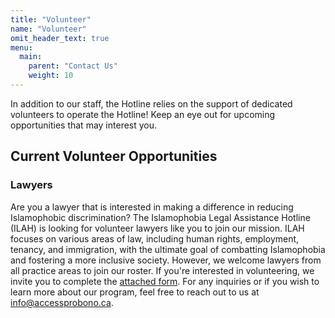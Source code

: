 ```yaml
---
title: "Volunteer"
name: "Volunteer"
omit_header_text: true
menu:
  main:
    parent: "Contact Us"
    weight: 10
---
```


In addition to our staff, the Hotline relies on the support of dedicated volunteers to operate the Hotline! Keep an eye out for upcoming opportunities that may interest you.

## Current Volunteer Opportunities

### Lawyers

Are you a lawyer that is interested in making a difference in reducing Islamophobic discrimination? The Islamophobia Legal Assistance Hotline (ILAH) is looking for volunteer lawyers like you to join our mission.  ILAH focuses on various areas of law, including human rights, employment, tenancy, and immigration, with the ultimate goal of combatting Islamophobia and fostering a more inclusive society. However, we welcome lawyers from all practice areas to join our roster. If you&#39;re interested in volunteering, we invite you to complete the [attached form](https://docs.google.com/forms/d/e/1FAIpQLSc-0mzh8GCTi3IpT4Ly59cPugqXlA-AV59nFH98xlHg5sP4pA/viewform). For any inquiries or if you wish to learn more about our program, feel free to reach out to us at [info@accessprobono.ca](mailto:info@accessprobono.ca).
